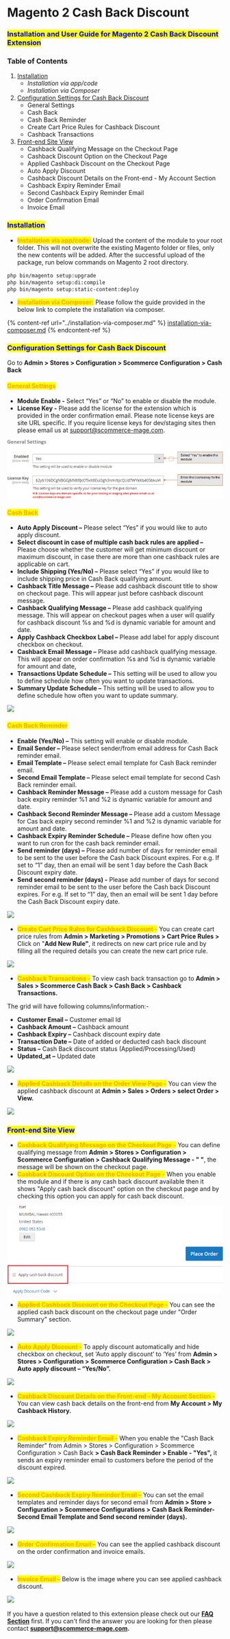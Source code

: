 # Magento 2 Cash Back Discount

### <mark style="color:blue;">Installation and User Guide for Magento 2 Cash Back Discount Extension</mark>

### Table of Contents

1. [Installation ](magento-2-cash-back-discount.md#\_bookmark0)
   * _Installation via app/code_&#x20;
   * _Installation via Composer_
2. [Configuration Settings for Cash Back Discount ](magento-2-cash-back-discount.md#configuration-settings-for-cash-back-discount)
   * General Settings&#x20;
   * Cash Back&#x20;
   * Cash Back Reminder&#x20;
   * Create Cart Price Rules for Cashback Discount&#x20;
   * Cashback Transactions&#x20;
3. [Front-end Site View ](magento-2-cash-back-discount.md#\_bookmark9)
   * Cashback Qualifying Message on the Checkout Page&#x20;
   * Cashback Discount Option on the Checkout Page&#x20;
   * Applied Cashback Discount on the Checkout Page&#x20;
   * Auto Apply Discount&#x20;
   * Cashback Discount Details on the Front-end - My Account Section&#x20;
   * Cashback Expiry Reminder Email&#x20;
   * Second Cashback Expiry Reminder Email&#x20;
   * Order Confirmation Email&#x20;
   * Invoice Email&#x20;

### <mark style="color:blue;">Installation</mark> <a href="#bookmark0" id="bookmark0"></a>

* <mark style="color:orange;">**Installation via app/code:**</mark> Upload the content of the module to your root folder. This will not overwrite the existing Magento folder or files, only the new contents will be added. After the successful upload of the package, run below commands on Magento 2 root directory.

```
php bin/magento setup:upgrade
php bin/magento setup:di:compile
php bin/magento setup:static-content:deploy
```

* <mark style="color:orange;">**Installation via Composer:**</mark> Please follow the guide provided in the below link to complete the installation via composer.

{% content-ref url="../installation-via-composer.md" %}
[installation-via-composer.md](../installation-via-composer.md)
{% endcontent-ref %}

### <mark style="color:blue;">Configuration Settings for Cash Back Discount</mark>&#x20;

Go to **Admin > Stores > Configuration > Scommerce Configuration > Cash Back**

#### <mark style="color:orange;">General Settings</mark>

* **Module Enable -** Select “Yes” or “No” to enable or disable the module.
* **License Key -** Please add the license for the extension which is provided in the order confirmation email. Please note license keys are site URL specific. If you require license keys for dev/staging sites then please email us at [support@scommerce-mage.com](mailto:support@scommerce-mage.com).

![](<../../.gitbook/assets/1 (55)>)

#### <mark style="color:orange;">Cash Back</mark> <a href="#bookmark5" id="bookmark5"></a>

* **Auto Apply Discount –** Please select “Yes” if you would like to auto apply discount.
* **Select discount in case of multiple cash back rules are applied –** Please choose whether the customer will get minimum discount or maximum discount, in case there are more than one cashback rules are applicable on cart.
* **Include Shipping (Yes/No) –** Please select “Yes” if you would like to include shipping price in Cash Back qualifying amount.
* **Cashback Title Message –** Please add cashback discount title to show on checkout page. This will appear just before cashback discount message.
* **Cashback Qualifying Message –** Please add cashback qualifying message. This will appear on checkout pages when a user will qualify for cashback discount %s and %d is dynamic variable for amount and date.
* **Apply Cashback Checkbox Label –** Please add label for apply discount checkbox on checkout.
* **Cashback Email Message –** Please add cashback qualifying message. This will appear on order confirmation %s and %d is dynamic variable for amount and date,
* **Transactions Update Schedule –** This setting will be used to allow you to define schedule how often you want to update transactions.
* **Summary Update Schedule –** This setting will be used to allow you to define schedule how often you want to update summary.

![](../../.gitbook/assets/cashback\_settings.png)

#### <mark style="color:orange;">Cash Back Reminder</mark> <a href="#bookmark6" id="bookmark6"></a>

* **Enable (Yes/No) –** This setting will enable or disable module.
* **Email Sender –** Please select sender/from email address for Cash Back reminder email.
* **Email Template –** Please select email template for Cash Back reminder email.
* **Second Email Template –** Please select email template for second Cash Back reminder email.
* **Cashback Reminder Message –** Please add a custom message for Cash back expiry reminder %1 and %2 is dynamic variable for amount and date.
* **Cashback Second Reminder Message –** Please add a custom Message for Cas back expiry second reminder %1 and %2 is dynamic variable for amount and date.
* **Cashback Expiry Reminder Schedule –** Please define how often you want to run cron for the cash back reminder email.
* **Send reminder (days) –** Please add number of days for reminder email to be sent to the user before the Cash back Discount expires. For e.g. If set to “1” day, then an email will be sent 1 day before the Cash Back Discount expiry date.
* **Send second reminder (days) -** Please add number of days for second reminder email to be sent to the user before the Cash back Discount expires. For e.g. If set to “1” day, then an email will be sent 1 day before the Cash Back Discount expiry date.

![](../../.gitbook/assets/cashbackreminder\_settings.png)

* <mark style="color:orange;">**Create Cart Price Rules for Cashback Discount -**</mark> You can create cart price rules from **Admin > Marketing > Promotions > Cart Price Rules >** Click on "**Add New Rule"**, it redirects on new cart price rule and by filling all the required details you can create the new cart price rule.

![](../../.gitbook/assets/cashback\_createcart.png)

* <mark style="color:orange;">**Cashback Transactions -**</mark> To view cash back transaction go to **Admin > Sales > Scommerce Cash Back > Cash Back > Cashback Transactions.**

The grid will have following columns/information:-

* **Customer Email –** Customer email Id
* **Cashback Amount –** Cashback amount
* **Cashback Expiry –** Cashback discount expiry date
* **Transaction Date –** Date of added or deducted cash back discount
* **Status –** Cash Back discount status (Applied/Processing/Used)
* **Updated\_at –** Updated date

![](../../.gitbook/assets/cashback\_transactions.jpg)

* <mark style="color:orange;">**Applied Cashback Details on the Order View Page -**</mark> You can view the applied cashback discount at **Admin > Sales > Orders > select Order > View.**

![](../../.gitbook/assets/cashback\_applied.jpg)

### <mark style="color:blue;">Front-end Site View</mark> <a href="#bookmark9" id="bookmark9"></a>

* <mark style="color:orange;">**Cashback Qualifying Message on the Checkout Page -**</mark> You can define qualifying message from **Admin > Stores > Configuration > Scommerce Configuration > Cashback Qualifying Message - " "**, the message will be shown on the checkout page.
* <mark style="color:orange;">**Cashback Discount Option on the Checkout Page -**</mark> When you enable the module and if there is any cash back discount available then it shows "Apply cash back discount" option on the checkout page and by checking this option you can apply for cash back discount.

![CashbackDiscountCheckBoxOnTheCheckoutPage\_006.png](<../../.gitbook/assets/8 (18)>)

* <mark style="color:orange;">**Applied Cashback Discount on the Checkout Page -**</mark> You can see the applied cash back discount on the checkout page under "Order Summary" section.

![](../../.gitbook/assets/cashback\_summary.jpg)



* <mark style="color:orange;">**Auto Apply Discount -**</mark> To apply discount automatically and hide checkbox on checkout, set ‘Auto apply discount’ to ‘Yes’ from **Admin > Stores > Configuration > Scommerce Configuration > Cash Back > Auto apply discount – “Yes/No”.**

![](../../.gitbook/assets/cashback\_auto.jpg)

* <mark style="color:orange;">**Cashback Discount Details on the Front-end - My Account Section -**</mark> You can view cash back details on the front-end from **My Account > My Cashback History.**

![](../../.gitbook/assets/cashback\_history.jpg)

* <mark style="color:orange;">**Cashback Expiry Reminder Email -**</mark> When you enable the "Cash Back Reminder" from Admin > Stores > Configuration > Scommerce Configuration > Cash Back **> Cash Back Reminder > Enable - "Yes",** it sends an expiry reminder email to customers before the period of the discount expired.

![](../../.gitbook/assets/cashback\_expiry1.jpg)

* <mark style="color:orange;">**Second Cashback Expiry Reminder Email –**</mark> You can set the email templates and reminder days for second email from **Admin > Store > Configuration > Scommerce Configurations > Cash Back Reminder- Second Email Template and Send second reminder (days).**

![](../../.gitbook/assets/cashback\_expiry2.jpg)

* <mark style="color:orange;">**Order Confirmation Email –**</mark> You can see the applied cashback discount on the order confirmation and invoice emails.

![](../../.gitbook/assets/cashback\_orderconfirm.jpg)

* <mark style="color:orange;">**Invoice Email –**</mark> Below is the image where you can see applied cashback discount.

![](../../.gitbook/assets/cashback\_invoice.jpg)

If you have a question related to this extension please check out our [**FAQ Section**](https://www.scommerce-mage.com/magento-2-next-order-discount.html#faq) first. If you can't find the answer you are looking for then please contact [**support@scommerce-mage.com**](mailto:core@scommerce-mage.com)**.**

